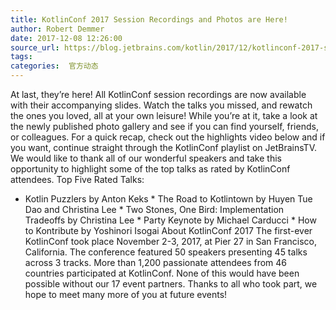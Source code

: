 ```yaml
---
title: KotlinConf 2017 Session Recordings and Photos are Here!
author: Robert Demmer
date: 2017-12-08 12:26:00
source_url: https://blog.jetbrains.com/kotlin/2017/12/kotlinconf-2017-session-recordings-and-photos-are-here/
tags: 
categories:  官方动态
---
```


At last, they’re here!
All KotlinConf session recordings are now available with their accompanying slides. Watch the talks you missed, and rewatch the ones you loved, all at your own leisure! While you’re at it, take a look at the newly published photo gallery and see if you can find yourself, friends, or colleagues.
For a quick recap, check out the highlights video below and if you want, continue straight through the KotlinConf playlist on JetBrainsTV.
We would like to thank all of our wonderful speakers and take this opportunity to highlight some of the top talks as rated by KotlinConf attendees.
Top Five Rated Talks:
* Kotlin Puzzlers by Anton Keks
* The Road to Kotlintown by Huyen Tue Dao and Christina Lee
* Two Stones, One Bird: Implementation Tradeoffs by Christina Lee
* Party Keynote by Michael Carducci
* How to Kontribute by Yoshinori Isogai
About KotlinConf 2017
The first-ever KotlinConf took place November 2-3, 2017, at Pier 27 in San Francisco, California. The conference featured 50 speakers presenting 45 talks across 3 tracks. More than 1,200 passionate attendees from 46 countries participated at KotlinConf. None of this would have been possible without our 17 event partners.
Thanks to all who took part, we hope to meet many more of you at future events!
